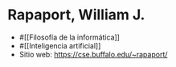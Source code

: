 # Rapaport, William J.

- #[[Filosofía de la informática]]
- #[[Inteligencia artificial]]
- Sitio web: https://cse.buffalo.edu/~rapaport/
